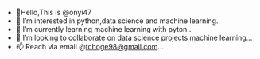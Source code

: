 - 👋Hello,This is @onyi47
- 👀 I’m interested in python,data science and machine learning.
- 🌱 I’m currently learning machine learning with pyton..
- 💞️ I’m looking to collaborate on data science projects machine learning...
- 📫 Reach via email @tchoge98@gmail.com...

<!---
onyi47/onyi47 is a ✨ special ✨ repository because its `README.md` (this file) appears on your GitHub profile.
You can click the Preview link to take a look at your changes.
--->
